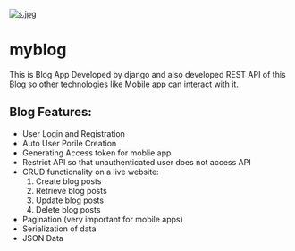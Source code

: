 [![s.jpg](https://i.postimg.cc/GhpCm3Xc/s.jpg)](https://postimg.cc/6TFSHKsS)
# myblog
This is Blog App Developed by django and also developed REST API of this Blog so other technologies like Mobile app can interact with it.

## Blog Features:
  * User Login and Registration
  * Auto User Porile Creation
  * Generating Access token for moblie app
  * Restrict API so that unauthenticated user does not access API
  * CRUD functionality on a live website:
     1. Create blog posts
     2. Retrieve blog posts
     3. Update blog posts
     4. Delete blog posts
 * Pagination (very important for mobile apps)
 * Serialization of data
 * JSON Data
